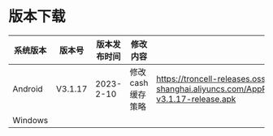 # 版本下载



|系统版本|版本号|版本发布时间|修改内容|下载链接|
|---|---|---|---|---|
|Android|V3.1.17|2023-2-10|修改cash缓存策略|https://troncell-releases.oss-cn-shanghai.aliyuncs.com/AppPod/Android/sensingads/com.troncell.apppod-v3.1.17-release.apk|
|Windows|